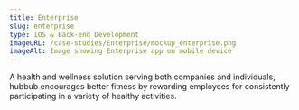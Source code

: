 ```yaml
---
title: Enterprise
slug: enterprise
type: iOS & Back-end Development
imageURL: /case-studies/Enterprise/mockup_enterprise.png
imageAlt: Image showing Enterprise app on mobile device
---
```

A health and wellness solution serving both companies and individuals, hubbub encourages better fitness by rewarding employees for consistently participating in a variety of healthy activities.